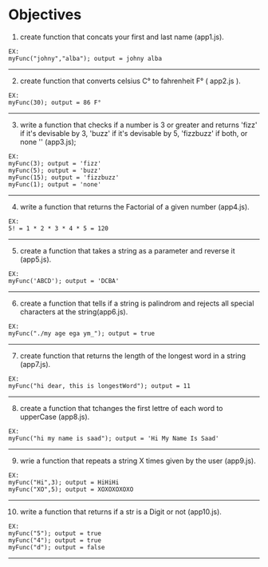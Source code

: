# Objectives
  1. create function that concats your first and last name (app1.js).

    EX:
    myFunc("johny","alba"); output = johny alba
---
  2. create function that converts celsius C° to fahrenheit F° ( app2.js ).

    EX:
    myFunc(30); output = 86 F°
---
  3. write a function that checks if a number is 3 or greater and returns 'fizz' if it's devisable by 3, 'buzz' if it's devisable by 5, 'fizzbuzz' if both, or none '' (app3.js);

    EX:
    myFunc(3); output = 'fizz'
    myFunc(5); output = 'buzz'
    myFunc(15); output = 'fizzbuzz'
    myFunc(1); output = 'none'
---
  4. write a function that returns the Factorial of a given number (app4.js).

    EX:
    5! = 1 * 2 * 3 * 4 * 5 = 120
---
  5. create a function that takes a string as a parameter and reverse it (app5.js).

    EX:
    myFunc('ABCD'); output = 'DCBA'
---
  6. create a function that tells if a string is palindrom and rejects all special characters at the string(app6.js).

    EX:
    myFunc("./my age ega ym_"); output = true
---
  7. create function that returns the length of the longest word in a string (app7.js).

    EX:
    myFunc("hi dear, this is longestWord"); output = 11
---
  8. create a function that tchanges the first lettre of each word to upperCase (app8.js).

    EX:
    myFunc("hi my name is saad"); output = 'Hi My Name Is Saad'
---
  9. wrie a function that repeats a string X times given by the user (app9.js).

    EX:
    myFunc("Hi",3); output = HiHiHi
    myFunc("XO",5); output = XOXOXOXOXO
---
  10. write a function that returns if a str is a Digit or not (app10.js).

    EX:
    myFunc("5"); output = true
    myFunc("4"); output = true
    myFunc("d"); output = false
---
